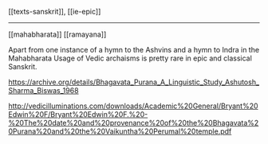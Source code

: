 [[texts-sanskrit]], [[ie-epic]]

---

[[mahabharata]]
[[ramayana]]

Apart from one instance of a hymn to the Ashvins and a hymn to Indra in the Mahabharata Usage of Vedic archaisms is pretty rare in epic and classical Sanskrit.

https://archive.org/details/Bhagavata_Purana_A_Linguistic_Study_Ashutosh_Sharma_Biswas_1968


http://vedicilluminations.com/downloads/Academic%20General/Bryant%20Edwin%20F/Bryant%20Edwin%20F.%20-%20The%20date%20and%20provenance%20of%20the%20Bhagavata%20Purana%20and%20the%20Vaikuntha%20Perumal%20temple.pdf
